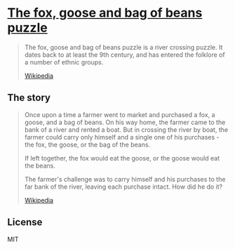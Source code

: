 # [The fox, goose and bag of beans puzzle](http://hypercubed.github.io/fox-goose-beans/)

> The fox, goose and bag of beans puzzle is a river crossing puzzle. It dates back to at least the 9th century, and has entered the folklore of a number of ethnic groups. 
> 
> [Wikipedia](http://en.wikipedia.org/wiki/Fox,_goose_and_bag_of_beans_puzzle)

## The story

> Once upon a time a farmer went to market and purchased a fox, a goose, and a bag of beans. On his way home, the farmer came to the bank of a river and rented a boat. But in crossing the river by boat, the farmer could carry only himself and a single one of his purchases - the fox, the goose, or the bag of the beans.
>
> If left together, the fox would eat the goose, or the goose would eat the beans.
> 
> The farmer's challenge was to carry himself and his purchases to the far bank of the river, leaving each purchase intact. How did he do it?
> 
> [Wikipedia](http://en.wikipedia.org/wiki/Fox,_goose_and_bag_of_beans_puzzle)

## License

MIT
